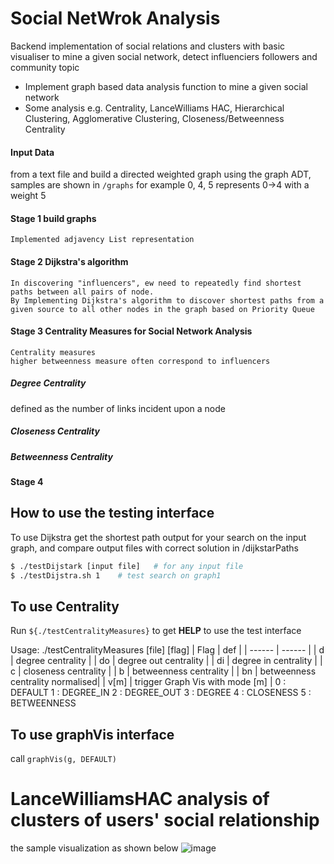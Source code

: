 # Social NetWrok Analysis
Backend implementation of social relations and clusters with basic visualiser
to mine a given social network, detect influenciers followers and community topic

  - Implement graph based data analysis function to mine a given social network
  - Some analysis e.g. Centrality, LanceWilliams HAC, Hierarchical Clustering, Agglomerative Clustering, Closeness/Betweenness Centrality
#### Input Data 
from a text file and build a directed weighted graph using the graph ADT, samples are shown in `/graphs`
for example 
0, 4, 5 represents 0->4 with a weight 5

#### Stage 1 build graphs
    Implemented adjavency List representation 
#### Stage 2 Dijkstra's algorithm
    In discovering "influencers", ew need to repeatedly find shortest paths between all pairs of node.
    By Implementing Dijkstra's algorithm to discover shortest paths from a given source to all other nodes in the graph based on Priority Queue 
#### Stage 3 Centrality Measures for Social Network Analysis
    Centrality measures 
    higher betweenness measure often correspond to influencers
##### Degree Centrality
defined as the number of links incident upon a node
##### Closeness Centrality
##### Betweenness Centrality

#### Stage 4

## How to use the testing interface 
To use Dijkstra get the shortest path output for your search on the input graph, and compare output files with correct solution in /dijkstarPaths
```sh
$ ./testDijstark [input file]   # for any input file
$ ./testDijstra.sh 1    # test search on graph1
```
## To use Centrality
Run `${./testCentralityMeasures}` to get **HELP** to use the test interface

 Usage: ./testCentralityMeasures [file] [flag]
| Flag | def |
| ------ | ------ |
| d | degree centrality |
| do | degree out centrality |
| di | degree in centrality |
| c | closeness centrality |
| b | betweenness centrality |
| bn | betweenness centrality normalised|
| v[m] | trigger Graph Vis with mode [m] |
    0    : DEFAULT
    1    : DEGREE_IN
    2    : DEGREE_OUT
    3    : DEGREE
    4    : CLOSENESS
    5    : BETWEENNESS

## To use graphVis interface

call `graphVis(g, DEFAULT)`


# LanceWilliamsHAC analysis of clusters of users' social relationship

the sample visualization as shown below
![image](https://user-images.githubusercontent.com/37000892/53711320-bd63e300-3e95-11e9-8cc9-51874ff87325.png)


